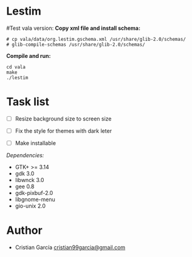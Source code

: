 Lestim
======

#Test vala version:
**Copy xml file and install schema:**
```
# cp vala/data/org.lestim.gschema.xml /usr/share/glib-2.0/schemas/
# glib-compile-schemas /usr/share/glib-2.0/schemas/
```

**Compile and run:**
```
cd vala
make
./lestim
```

# Task list
- [ ] Resize background size to screen size
- [ ] Fix the style for themes with dark leter
- [ ] Make installable


*Dependencies:*

 * GTK+ >= 3.14
 * gdk 3.0
 * libwnck 3.0
 * gee 0.8
 * gdk-pixbuf-2.0
 * libgnome-menu
 * gio-unix 2.0

Author
===
 * Cristian García <cristian99garcia@gmail.com>
